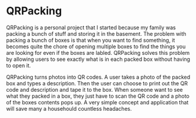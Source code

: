 # QRPacking

  QRPacking is a personal project that I started because my family was packing a bunch of stuff and storing it in the basement.
The problem with packing a bunch of boxes is that when you want to find something, it becomes quite the chore of opening multiple boxes
to find the things you are looking for even if the boxes are labled. QRPacking solves this problem by allowing users to see exactly what is 
in each packed box without having to open it. 

  QRPacking turns photos into QR codes. A user takes a photo of the packed box and types a description. 
Then the user can choose to print out the QR code and description and tape it to the box.
When someone want to see what they packed in a box, they just have to scan the QR code and a photo of the boxes contents pops up.
A very simple concept and application that will save many a househould countless headaches.
